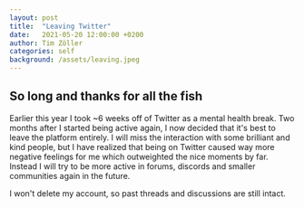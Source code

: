 ```yaml
---
layout: post
title:  "Leaving Twitter"
date:   2021-05-20 12:00:00 +0200
author: Tim Zöller
categories: self
background: /assets/leaving.jpeg
---
```


## So long and thanks for all the fish
Earlier this year I took ~6 weeks off of Twitter as a mental health break. Two months after I started being active again, I now decided that it's best to leave the platform entirely. I will miss the interaction with some brilliant and kind people, but I have realized that being on Twitter caused way more negative feelings for me which outweighted the nice moments by far. Instead I will try to be more active in forums, discords and smaller communities again in the future.

I won't delete my account, so past threads and discussions are still intact.